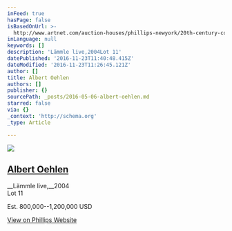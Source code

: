 ```yaml
---
inFeed: true
hasPage: false
isBasedOnUrl: >-
  http://www.artnet.com/auction-houses/phillips-newyork/20th-century-contemporary-art-evening-sale-2-8-May-2016/
inLanguage: null
keywords: []
description: 'Lämmle live,2004Lot 11'
datePublished: '2016-11-23T11:40:48.415Z'
dateModified: '2016-11-23T11:26:45.121Z'
author: []
title: Albert Oehlen
authors: []
publisher: {}
sourcePath: _posts/2016-05-06-albert-oehlen.md
starred: false
via: {}
_context: 'http://schema.org'
_type: Article

---
```

![](https://the-grid-user-content.s3-us-west-2.amazonaws.com/ad78673a-50d9-490c-ae98-e31f78ecac7e.png)

## [Albert Oehlen][0]

__Lämmle live,__2004  
Lot 11

Est. 800,000--1,200,000 USD

[View on Phillips Website][1]

[0]: http://www.artnet.com/auction-houses/phillips-newyork/artist-albert-oehlen-2/
[1]: http://phillips.com/detail/ALBERT-OEHLEN/NY010316/11